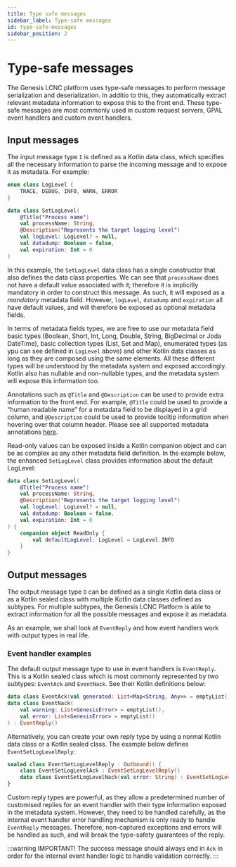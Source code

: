 ```yaml
---
title: Type safe messages
sidebar_label: Type-safe messages
id: type-safe-messages
sidebar_position: 2
---
```

# Type-safe messages

The Genesis LCNC platform uses type-safe messages to perform message serialization and deserialization. In additio to this, they automatically extract relevant metadata information to expose this to the front end. These type-safe messages are most commonly used in custom request servers, GPAL event handlers and custom event handlers.

## Input messages

The input message type `I` is defined as a Kotlin data class, which specifies all the necessary information to parse the incoming message and to expose it as metadata. For example:

```kotlin
enum class LogLevel {
    TRACE, DEBUG, INFO, WARN, ERROR
}

data class SetLogLevel(
    @Title("Process name")
    val processName: String,
    @Description("Represents the target logging level")
    val logLevel: LogLevel? = null,
    val datadump: Boolean = false,
    val expiration: Int = 0
)
```

In this example, the `SetLogLevel` data class has a single constructor that also defines the data class properties. We can see that `processName` does not have a default value associated with it; therefore it is implicitly mandatory in order to construct this message. As such, it will exposed as a *mandatory* metadata field. However, `logLevel`, `datadump` and `expiration` all have default values, and will therefore be exposed as optional metadata fields.

In terms of metadata fields types, we are free to use our metadata field basic types (Boolean, Short, Int, Long, Double, String, BigDecimal or Joda DateTime), basic collection types (List, Set and Map), enumerated types (as ypu can see defined in `LogLevel` above) and other Kotlin data classes as long as they are composed using the same elements. All these different types will be understood by the metadata system and exposed accordingly. Kotlin also has nullable and non-nullable types, and the metadata system will expose this information too.

Annotations such as `@Title` and `@Description` can be used to provide extra information to the front end. For example, `@Title` could be used to provide a “human readable name” for a metadata field to be displayed in a grid column, and `@Description` could be used to provide tooltip information when hovering over that column header. Please see all supported metadata annotations [here](metadata-annotations.md).

Read-only values can be exposed inside a Kotlin companion object and can be as complex as any other metadata field definition. In the example below, the enhanced `SetLogLevel` class provides information about the default LogLevel:

```kotlin
data class SetLogLevel(
    @Title("Process name")
    val processName: String,
    @Description("Represents the target logging level")
    val logLevel: LogLevel? = null,
    val datadump: Boolean = false,
    val expiration: Int = 0
) {
    companion object ReadOnly {
        val defaultLogLevel: LogLevel = LogLevel.INFO
    }
}
```

## Output messages

The output message type `O` can be defined as a single Kotlin data class or as a Kotlin sealed class with multiple Kotlin data classes defined as subtypes. For multiple subtypes, the Genesis LCNC Platform is able to extract information for all the possible messages and expose it as metadata.

As an example, we shall look at `EventReply` and how event handlers work with output types in real life.

### Event handler examples

The default output message type to use in event handlers is `EventReply`. This is a Kotlin sealed class which is most commonly represented by two subtypes: `EventAck` and `EventNack`. See their Kotlin definitions below:

```kotlin
data class EventAck(val generated: List<Map<String, Any>> = emptyList()) : EventReply()
data class EventNack(
    val warning: List<GenesisError> = emptyList(),
    val error: List<GenesisError> = emptyList()
) : EventReply()
```

Alternatively, you can create your own reply type by using a normal Kotlin data class or a Kotlin sealed class. The example below defines `EventSetLogLevelReply`:
```kotlin
sealed class EventSetLogLevelReply : Outbound() {
    class EventSetLogLevelAck : EventSetLogLevelReply()
    data class EventSetLogLevelNack(val error: String) : EventSetLogLevelReply()
}
```

Custom reply types are powerful, as they allow a predetermined number of customised replies for an event handler with their type information exposed in the metadata system. However, they need to be handled carefully, as the internal event handler error handling mechanism is only ready to handle `EventReply` messages. Therefore, non-captured exceptions and errors will be handled as such, and will break the type-safety guarantees of the reply. 

:::warning
IMPORTANT! The success message should always end in `Ack` in order for the internal event handler logic to handle validation correctly.
:::